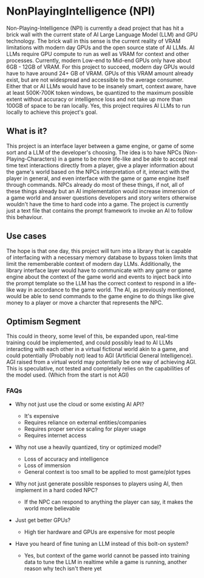 # NonPlayingIntelligence (NPI)

Non-Playing-Intelligence (NPI) is currently a dead project that has hit a brick wall with the current state of AI Large Language Model (LLM) and GPU technology.
The brick wall in this sense is the current reality of VRAM limitations with modern day GPUs and the open source state of AI LLMs. AI LLMs require GPU compute to run as well
as VRAM for context and other processes. Currently, modern Low-end to Mid-end GPUs only have about 6GB - 12GB of VRAM. For this project to succeed, modern day GPUs would
have to have around 24+ GB of VRAM. GPUs of this VRAM amount already exist, but are not widespread and accessible to the average consumer. Either that or AI LLMs would have
to be insanely smart, context aware, have at least 500K-700K token windows, be quantized to the maximum possible extent without accuracy or intelligence loss and
not take up more than 100GB of space to be ran locally. Yes, this project requires AI LLMs to run locally to achieve this project's goal.

## What is it?

This project is an interface layer between a game engine, or game of some sort and a LLM of the developer's choosing. The idea is to have NPCs (Non-Playing-Characters) in a game
to be more life-like and be able to accept real time text interactions directly from a player, give a player information about the game's world based on the NPCs interpretation of it, interact with the player in general,
and even interface with the game or game engine itself through commands. NPCs already do most of these things, if not, all of these things already but an AI implementation would increase immersion of a game world and answer questions
developers and story writers otherwise wouldn't have the time to hard code into a game. The project is currently just a text file that contains the prompt framework to invoke an AI to follow this behaviour.

## Use cases

The hope is that one day, this project will turn into a library that is capable of interfacing with a necessary memory database to bypass token limits that limit the rememberable context of modern day LLMs.
Additionally, the library interface layer would have to communicate with any game or game engine about the context of the game world and events to inject back into the
prompt template so the LLM has the correct context to respond in a life-like way in accordance to the game world. The AI, as previously mentioned, would be able to send commands to the game engine to do things
like give money to a player or move a charcter that represents the NPC.

## Optimism Segment

This could in theory, some level of this, be expanded upon, real-time training could be implemented, and could possibly lead to AI LLMs interacting with each other in a virtual fictional world akin to a game,
and could potentially (Probably not) lead to AGI (Artificial General Intelligence). AGI raised from a virtual world may potentially be one way of achieving AGI.
This is speculative, not tested and completely relies on the capabilities of the model used. (Which from the start is not AGI)

### FAQs

- Why not just use the cloud or some existing AI API?
  - It's expensive
  - Requires reliance on external entities/companies
  - Requires proper service scaling for player usage
  - Requires internet access

- Why not use a heavily quantized, tiny or optimized model?
  - Loss of accuracy and intelligence
  - Loss of immersion
  - General context is too small to be applied to most game/plot types

- Why not just generate possible responses to players using AI, then implement in a hard coded NPC?
  - If the NPC can respond to anything the player can say, it makes the world more believable

- Just get better GPUs?
  - High tier hardware and GPUs are expensive for most people

- Have you heard of fine tuning an LLM instead of this bolt-on system?
  - Yes, but context of the game world cannot be passed into training data to tune the LLM in realtime while a game is running, another reason why tech isn't there yet
